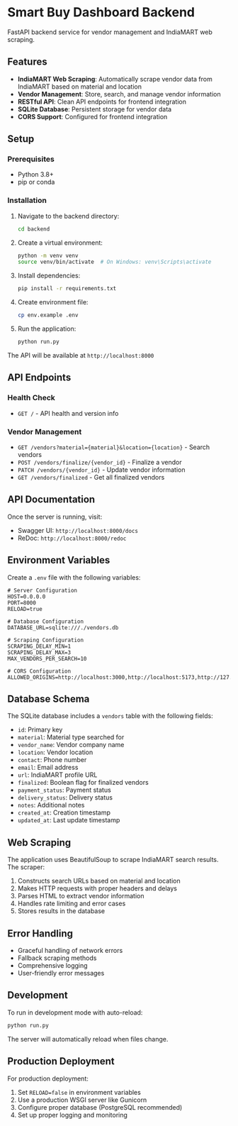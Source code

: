 # Smart Buy Dashboard Backend

FastAPI backend service for vendor management and IndiaMART web scraping.

## Features

- **IndiaMART Web Scraping**: Automatically scrape vendor data from IndiaMART based on material and location
- **Vendor Management**: Store, search, and manage vendor information
- **RESTful API**: Clean API endpoints for frontend integration
- **SQLite Database**: Persistent storage for vendor data
- **CORS Support**: Configured for frontend integration

## Setup

### Prerequisites

- Python 3.8+
- pip or conda

### Installation

1. Navigate to the backend directory:
   ```bash
   cd backend
   ```

2. Create a virtual environment:
   ```bash
   python -m venv venv
   source venv/bin/activate  # On Windows: venv\Scripts\activate
   ```

3. Install dependencies:
   ```bash
   pip install -r requirements.txt
   ```

4. Create environment file:
   ```bash
   cp env.example .env
   ```

5. Run the application:
   ```bash
   python run.py
   ```

The API will be available at `http://localhost:8000`

## API Endpoints

### Health Check
- `GET /` - API health and version info

### Vendor Management
- `GET /vendors?material={material}&location={location}` - Search vendors
- `POST /vendors/finalize/{vendor_id}` - Finalize a vendor
- `PATCH /vendors/{vendor_id}` - Update vendor information
- `GET /vendors/finalized` - Get all finalized vendors

## API Documentation

Once the server is running, visit:
- Swagger UI: `http://localhost:8000/docs`
- ReDoc: `http://localhost:8000/redoc`

## Environment Variables

Create a `.env` file with the following variables:

```env
# Server Configuration
HOST=0.0.0.0
PORT=8000
RELOAD=true

# Database Configuration
DATABASE_URL=sqlite:///./vendors.db

# Scraping Configuration
SCRAPING_DELAY_MIN=1
SCRAPING_DELAY_MAX=3
MAX_VENDORS_PER_SEARCH=10

# CORS Configuration
ALLOWED_ORIGINS=http://localhost:3000,http://localhost:5173,http://127.0.0.1:5173
```

## Database Schema

The SQLite database includes a `vendors` table with the following fields:

- `id`: Primary key
- `material`: Material type searched for
- `vendor_name`: Vendor company name
- `location`: Vendor location
- `contact`: Phone number
- `email`: Email address
- `url`: IndiaMART profile URL
- `finalized`: Boolean flag for finalized vendors
- `payment_status`: Payment status
- `delivery_status`: Delivery status
- `notes`: Additional notes
- `created_at`: Creation timestamp
- `updated_at`: Last update timestamp

## Web Scraping

The application uses BeautifulSoup to scrape IndiaMART search results. The scraper:

1. Constructs search URLs based on material and location
2. Makes HTTP requests with proper headers and delays
3. Parses HTML to extract vendor information
4. Handles rate limiting and error cases
5. Stores results in the database

## Error Handling

- Graceful handling of network errors
- Fallback scraping methods
- Comprehensive logging
- User-friendly error messages

## Development

To run in development mode with auto-reload:

```bash
python run.py
```

The server will automatically reload when files change.

## Production Deployment

For production deployment:

1. Set `RELOAD=false` in environment variables
2. Use a production WSGI server like Gunicorn
3. Configure proper database (PostgreSQL recommended)
4. Set up proper logging and monitoring
